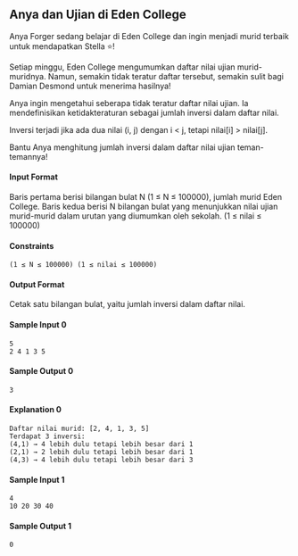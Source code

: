 ## Anya dan Ujian di Eden College
Anya Forger sedang belajar di Eden College dan ingin menjadi murid terbaik untuk mendapatkan Stella ⭐!

Setiap minggu, Eden College mengumumkan daftar nilai ujian murid-muridnya. Namun, semakin tidak teratur daftar tersebut, semakin sulit bagi Damian Desmond untuk menerima hasilnya!

Anya ingin mengetahui seberapa tidak teratur daftar nilai ujian. Ia mendefinisikan ketidakteraturan sebagai jumlah inversi dalam daftar nilai.

Inversi terjadi jika ada dua nilai (i, j) dengan i < j, tetapi nilai[i] > nilai[j].

Bantu Anya menghitung jumlah inversi dalam daftar nilai ujian teman-temannya!

#### Input Format
Baris pertama berisi bilangan bulat N (1 ≤ N ≤ 100000), jumlah murid Eden College. Baris kedua berisi N bilangan bulat yang menunjukkan nilai ujian murid-murid dalam urutan yang diumumkan oleh sekolah. (1 ≤ nilai ≤ 100000)

#### Constraints
    (1 ≤ N ≤ 100000) (1 ≤ nilai ≤ 100000)

#### Output Format
Cetak satu bilangan bulat, yaitu jumlah inversi dalam daftar nilai.

#### Sample Input 0
    5   
    2 4 1 3 5

#### Sample Output 0
    3

#### Explanation 0
    Daftar nilai murid: [2, 4, 1, 3, 5]
    Terdapat 3 inversi:
    (4,1) → 4 lebih dulu tetapi lebih besar dari 1
    (2,1) → 2 lebih dulu tetapi lebih besar dari 1
    (4,3) → 4 lebih dulu tetapi lebih besar dari 3

#### Sample Input 1
    4
    10 20 30 40

#### Sample Output 1
    0